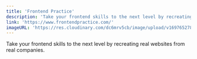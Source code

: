 ```yaml
---
title: 'Frontend Practice'
description: 'Take your frontend skills to the next level by recreating real websites from real companies.'
link: 'https://www.frontendpractice.com/'
imageURL: 'https://res.cloudinary.com/dc6mrv5cb/image/upload/v1697652785/personal-resources/challenges/www.frontendpractice.com__1_dv96ws.png'
---
```

Take your frontend skills to the next level by recreating real websites from real companies.